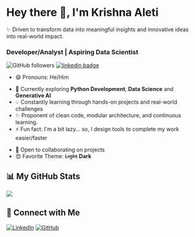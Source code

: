 # Hey there 👋, I'm Krishna Aleti
✨ Driven to transform data into meaningful insights and innovative ideas into real-world impact.

<!--
**KrsnaAleti/KrsnaAleti** is a ✨ _special_ ✨ repository because its `README.md` (this file) appears on your GitHub profile.

![KrsnaAleti](src/1398418.png)
-->
### Developer/Analyst | Aspiring Data Scientist


![GitHub followers](https://img.shields.io/github/followers/KrsnaAleti?color=9cf&style=for-the-badge)
[![linkedin badge](https://img.shields.io/badge/Krishna-Connect-9cf?style=for-the-badge&logo=linkedin)](https://www.linkedin.com/in/krishaleti/)
<!--![GitHub Repo stars](https://img.shields.io/github/stars/krsnaaleti/Advance-Image-Downloader?color=9cf&style=for-the-badge)-->



* 😄 Pronouns: He/Him
- 🔭 Currently exploring **Python Development**, **Data Science** and **Generative AI** 
- 💡 Constantly learning through hands-on projects and real-world challenges  
- ✨ Proponent of clean code, modular architecture, and continuous learning.
- ⚡ Fun fact: I'm a bit lazy... so, I design tools to complete my work easier/faster
* 🤝 Open to collaborating on projects
* 😍 Favorite Theme: <del>Light</del> <b>Dark</b>



 <!--
### Skills
<p align="left">
<a href="https://www.python.org/" target="_blank" rel="noreferrer"><img src="https://raw.githubusercontent.com/danielcranney/readme-generator/main/public/icons/skills/python-colored.svg" width="36" height="36" alt="Python" /></a>
 <a href="https://www.mysql.com/" target="_blank" rel="noreferrer"><img src="https://raw.githubusercontent.com/danielcranney/readme-generator/main/public/icons/skills/mysql-colored.svg" width="36" height="36" alt="MySQL" /></a>
<a href="https://www.mongodb.com/" target="_blank" rel="noreferrer"><img src="https://raw.githubusercontent.com/danielcranney/readme-generator/main/public/icons/skills/mongodb-colored.svg" width="36" height="36" alt="MongoDB" /></a>
<a href="https://cassandra.apache.org/" target="_blank" rel="noreferrer"> <img src="https://www.vectorlogo.zone/logos/apache_cassandra/apache_cassandra-icon.svg" alt="cassandra" width="40" height="40"/>
<a href="https://www.postgresql.org/" target="_blank" rel="noreferrer"><img src="https://raw.githubusercontent.com/danielcranney/readme-generator/main/public/icons/skills/postgresql-colored.svg" width="36" height="36" alt="PostgreSQL" /></a>
<a href="https://www.postman.com/" target="_blank" rel="noreferrer"><img src="https://user-images.githubusercontent.com/79400175/164402720-dd9734f7-9b7a-41e8-b84f-ae403c4288b7.jpg" width="36" height="36" alt="Postman" /></a>
<a href="https://flask.palletsprojects.com/en/2.0.x/" target="_blank" rel="noreferrer"><img src="https://raw.githubusercontent.com/danielcranney/readme-generator/main/public/icons/skills/flask-colored.svg" width="36" height="36" alt="Flask" /></a>
<a href="https://www.djangoproject.com/" target="_blank" rel="noreferrer"><img src="https://raw.githubusercontent.com/danielcranney/readme-generator/main/public/icons/skills/django-colored.svg" width="36" height="36" alt="Django" /></a>
 <a href="https://www.heroku.com/" target="_blank" rel="noreferrer"><img src="https://raw.githubusercontent.com/danielcranney/readme-generator/main/public/icons/skills/heroku-colored.svg" width="36" height="36" alt="Heroku" /></a>
</p>


<a href="https://www.github.com/krsnaaleti" target="_blank" rel="noreferrer"><img
src="https://img.shields.io/github/followers/krsnaaleti?logo=github&style=for-the-badge&color=14b8a6&labelColor=000000" /></a>

 
### Socials

<p align="left"> <a href="https://www.github.com/krsnaaleti" target="_blank" rel="noreferrer"><img src="https://raw.githubusercontent.com/danielcranney/readme-generator/main/public/icons/socials/github.svg" width="32" height="32" /></a> <a href="https://www.linkedin.com/in/krishaleti" target="_blank" rel="noreferrer"><img src="https://raw.githubusercontent.com/danielcranney/readme-generator/main/public/icons/socials/linkedin.svg" width="32" height="32" /></a></p>
-->
 
## 📊 My GitHub Stats
<!---
<a href="http://www.github.com/krsnaaleti"><img src="https://github-readme-stats.vercel.app/api?username=krsnaaleti&show_icons=true&hide=&count_private=true&title_color=6366f1&text_color=ffffff&icon_color=14b8a6&bg_color=000000&hide_border=true&show_icons=true" alt="krishaleti's GitHub stats" /></a>
-->
<a href="http://www.github.com/krsnaaleti"><img src="https://github-readme-streak-stats.herokuapp.com/?user=krsnaaleti&stroke=ffffff&background=000000&ring=6366f1&fire=6366f1&currStreakNum=ffffff&currStreakLabel=6366f1&sideNums=ffffff&sideLabels=ffffff&dates=ffffff&hide_border=true" /></a>

 <!--
<a href="https://github.com/krsnaaleti" align="left"><img src="https://github-readme-stats.vercel.app/api/top-langs/?username=krsnaaleti&langs_count=10&title_color=6366f1&text_color=ffffff&icon_color=14b8a6&bg_color=000000&hide_border=true&locale=en&custom_title=Top%20%Languages" alt="Top Languages" /></a>
* [Resume](https://github.com/KrsnaAleti/KrsnaAleti/files/12364383/Krishna_resume.pdf)
-->
## 🔗 Connect with Me

[![LinkedIn](https://img.shields.io/badge/LinkedIn-111111?style=for-the-badge&logo=linkedin&logoColor=0A66C2)](https://www.linkedin.com/in/krishna-aleti/)
[![GitHub](https://img.shields.io/badge/GitHub-111111?style=for-the-badge&logo=github&logoColor=white)](https://github.com/KrsnaAleti)



<!--
# Hi there, I'm Sreekala (Sree) 👋  

🌟 Passionate about turning data into insight and ideas into impact.

---

## 🚀 About Me

- 🔭 Currently exploring **Data Science**, **Generative AI**, and **Python Development**  
- 🧾 Built a **Finance Tracker CLI app** and a **Pantry Tracker CLI app** for real-world automation  
- 📊 Background in **Project Management** — organizing, planning, and delivering results  
- 🎓 Enrolled in the **Ultimate Data Science & GenAI Bootcamp** by Krish Naik Academy  
- 💡 Constantly learning through hands-on projects and real-world challenges  
- ✨ Advocate for clean code, modular design, and lifelong learning

---

## 🛠️ Tech Stack & Tools

![Python](https://img.shields.io/badge/Python-111111?style=for-the-badge&logo=python&logoColor=yellow)
![Pandas](https://img.shields.io/badge/Pandas-111111?style=for-the-badge&logo=pandas&logoColor=white)
![NumPy](https://img.shields.io/badge/NumPy-111111?style=for-the-badge&logo=numpy&logoColor=white)
![Matplotlib](https://img.shields.io/badge/Matplotlib-111111?style=for-the-badge&logo=matplotlib&logoColor=white)
![Git](https://img.shields.io/badge/Git-111111?style=for-the-badge&logo=git&logoColor=white)
![VS Code](https://img.shields.io/badge/VSCode-111111?style=for-the-badge&logo=visualstudiocode&logoColor=white)

---

## 🧰 Projects

🔹 **[Finance Tracker CLI App](https://github.com/SreeMenon27/FinanceTracker)**  
A command-line tool to manage personal income and expenses with organized data stored in JSON.

> 💡 Key Features:
> - Transaction logging with timestamps  
> - JSON file operations  
> - Modular structure with category and type-based views  
> - Simple CLI-based navigation

🔹 **[Pantry Tracker CLI App](https://github.com/SreeMenon27/PantryTracker)**  
A Python-based CLI application to manage kitchen inventory—add, view, delete items with category/unit types.

> 💡 Key Features:
> - Input validation and error handling  
> - Item tracking by name, category, quantity, and date  
> - JSON-based persistent storage  
> - Modular code with clean UI formatting

---

## 🔗 Connect with Me

[![LinkedIn](https://img.shields.io/badge/LinkedIn-111111?style=for-the-badge&logo=linkedin&logoColor=0A66C2)](https://www.linkedin.com/in/sreekala-menon/)
[![GitHub](https://img.shields.io/badge/GitHub-111111?style=for-the-badge&logo=github&logoColor=white)](https://github.com/SreeMenon27)

---

_📬 Let’s learn and build together. Data + Code = 🚀_
-->
